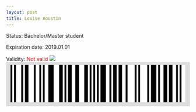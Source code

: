 ```yaml
---
layout: post
title: Louise Aoustin
---
```


Status: Bachelor/Master student

Expiration date: 2019.01.01

Validity: <font color="red"> Not valid</font> 
![](/members/img/Louise_Aoustin.png)
![](/members/img/bar.png)
